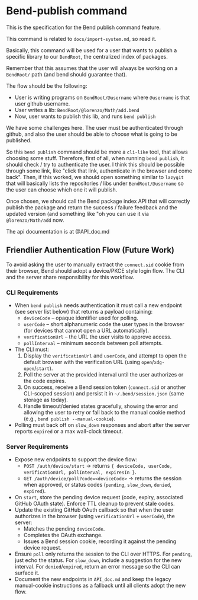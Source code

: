 
# Bend-publish command

This is the specification for the Bend publish command feature.

This command is related to `docs/import-system.md`, so read it.

Basically, this command will be used for a user that wants to publish a specific library to our `BendRoot`, the centralized index of packages.

Remember that this assumes that the user will always be working on a `BendRoot/` path (and bend should guarantee that).

The flow should be the following:
- User is writing programs on `BendRoot/@username` where `@username` is that user github username.
- User writes a lib: `BendRoot/@lorenzo/Math/add.bend`
- Now, user wants to publish this lib, and runs `bend publish`

We have some challenges here. The user must be authenticated through github, and also the user should be able to *choose* what is going to be published.

So this `bend publish` command should be more a `cli-like` tool, that allows choosing some stuff.
Therefore, first of all, when running `bend publish`, it should check / try to authenticate the user.
I think this should be possible through some link, like "click that link, authenticate in the browser and come back". Then, if this worked, we should open something similar to `lazygit` that will basically lists the repositories / libs under `BendRoot/@username` so the user can choose which one it will publish.

Once chosen, we should call the Bend package index API that will correctly publish the package and return the success / failure feedback and the updated version (and something like "oh you can use it via `@lorenzo/Math/add` now.

The api documentation is at @API_doc.md

## Friendlier Authentication Flow (Future Work)

To avoid asking the user to manually extract the `connect.sid` cookie from their browser, Bend should adopt a device/PKCE style login flow. The CLI and the server share responsibility for this workflow.

### CLI Requirements

- When `bend publish` needs authentication it must call a new endpoint (see server list below) that returns a payload containing:
  - `deviceCode` – opaque identifier used for polling.
  - `userCode` – short alphanumeric code the user types in the browser (for devices that cannot open a URL automatically).
  - `verificationUrl` – the URL the user visits to approve access.
  - `pollInterval` – minimum seconds between poll attempts.
- The CLI must:
  1. Display the `verificationUrl` and `userCode`, and attempt to open the default browser with the verification URL (using `open`/`xdg-open`/`start`).
  2. Poll the server at the provided interval until the user authorizes or the code expires.
  3. On success, receive a Bend session token (`connect.sid` or another CLI-scoped session) and persist it in `~/.bend/session.json` (same storage as today).
  4. Handle timeout/denied states gracefully, showing the error and allowing the user to retry or fall back to the manual cookie method (e.g., `bend publish --manual-cookie`).
- Polling must back off on `slow_down` responses and abort after the server reports `expired` or a max wall-clock timeout.

### Server Requirements

- Expose new endpoints to support the device flow:
  - `POST /auth/device/start` → returns `{ deviceCode, userCode, verificationUrl, pollInterval, expiresIn }`.
  - `GET /auth/device/poll?code=<deviceCode>` → returns the session when approved, or status codes (`pending`, `slow_down`, `denied`, `expired`).
- On `start`, store the pending device request (code, expiry, associated GitHub OAuth state). Enforce TTL cleanup to prevent stale codes.
- Update the existing GitHub OAuth callback so that when the user authorizes in the browser (using `verificationUrl` + `userCode`), the server:
  - Matches the pending `deviceCode`.
  - Completes the OAuth exchange.
  - Issues a Bend session cookie, recording it against the pending device request.
- Ensure `poll` only returns the session to the CLI over HTTPS. For `pending`, just echo the status. For `slow_down`, include a suggestion for the new interval. For `denied`/`expired`, return an error message so the CLI can surface it.
- Document the new endpoints in `API_doc.md` and keep the legacy manual-cookie instructions as a fallback until all clients adopt the new flow.
